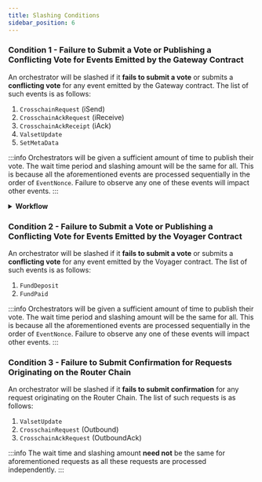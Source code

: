 ```yaml
---
title: Slashing Conditions
sidebar_position: 6
---
```


### Condition 1 - Failure to Submit a Vote or Publishing a Conflicting Vote for Events Emitted by the Gateway Contract
An orchestrator will be slashed if it **fails to submit a vote** or submits a **conflicting vote** for any event emitted by the Gateway contract. The list of such events is as follows:
1. `CrosschainRequest` (iSend)
2. `CrosschainAckRequest` (iReceive)
3. `CrosschainAckReceipt` (iAck)
4. `ValsetUpdate`
5. `SetMetaData`
        
:::info
Orchestrators will be given a sufficient amount of time to publish their vote. The wait time period and slashing amount will be the same for all. This is because all the aforementioned events  are processed sequentially in the order of `EventNonce`. Failure to observe any one of these events will impact other events.
:::       

<details>
<summary><b>Workflow</b></summary>

At the end of each block:

**Step 1)** Get the list of active validator set.

**Step 2)** For each supported chain:
1. Get the `LastObservedEventNonce` and `LastObservedEventHeight`.
2. For each validator in the active validator set:
    1. fetch their `LastProcessedEventNonce` and `LastProcessedEventHeight`. 
    2. if the `WaitTime` > (`LastObservedEventHeight` - `LastProcessedEventHeight`), then slash the validator (`WaitTime` is custom for each chain).
    
</details>

### Condition 2 - Failure to Submit a Vote or Publishing a Conflicting Vote for Events Emitted by the Voyager Contract
An orchestrator will be slashed if it **fails to submit a vote** or submits a **conflicting vote** for any event emitted by the Voyager contract. The list of such events is as follows:
1. `FundDeposit`
2. `FundPaid`
    
:::info
Orchestrators will be given a sufficient amount of time to publish their vote. The wait time period and slashing amount will be the same for all. This is because all the aforementioned events  are processed sequentially in the order of `EventNonce`. Failure to observe any one of these events will impact other events.
:::    

### Condition 3 - Failure to Submit Confirmation for Requests Originating on the Router Chain
An orchestrator will be slashed if it **fails to submit confirmation** for any request originating on the Router Chain. The list of such requests is as follows:
1. `ValsetUpdate` 
2. `CrosschainRequest` (Outbound)
3. `CrosschainAckRequest` (OutboundAck)
    
:::info
The wait time and slashing amount **need not** be the same for aforementioned requests as all these requests are processed independently.
:::    
    